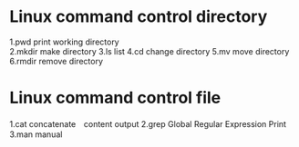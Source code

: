 # Linux command control directory 

1.pwd   print working directory  
2.mkdir make directory
3.ls list
4.cd change directory
5.mv move directory
6.rmdir remove directory


# Linux command control file

1.cat concatenate　content output
2.grep Global Regular Expression Print
3.man manual  